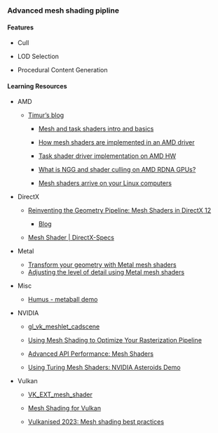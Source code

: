 ### Advanced mesh shading pipline

#### Features

* Cull

* LOD Selection

* Procedural Content Generation


#### Learning Resources

* AMD
  
  * [Timur’s blog](https://timur.hu/)
    
    * [Mesh and task shaders intro and basics](https://timur.hu/blog/2022/mesh-and-task-shaders)
    
    * [How mesh shaders are implemented in an AMD driver](https://timur.hu/blog/2022/how-mesh-shaders-are-implemented)
    
    * [Task shader driver implementation on AMD HW](https://timur.hu/blog/2022/how-task-shaders-are-implemented)
    
    * [What is NGG and shader culling on AMD RDNA GPUs?](https://timur.hu/blog/2022/what-is-ngg)
    
    * [Mesh shaders arrive on your Linux computers](https://timur.hu/blog/2022/mesh-shaders-arrive-on-linux)
  
* DirectX
  
  * [Reinventing the Geometry Pipeline: Mesh Shaders in DirectX 12](https://www.youtube.com/watch?v=CFXKTXtil34)
    
    * [Blog](https://devblogs.microsoft.com/directx/coming-to-directx-12-mesh-shaders-and-amplification-shaders-reinventing-the-geometry-pipeline/)
  
  * [Mesh Shader | DirectX-Specs](https://microsoft.github.io/DirectX-Specs/d3d/MeshShader.html)

* Metal
  
  * [Transform your geometry with Metal mesh shaders](https://developer.apple.com/videos/play/wwdc2022/10162/)
  * [Adjusting the level of detail using Metal mesh shaders](https://developer.apple.com/documentation/metal/metal_sample_code_library/adjusting_the_level_of_detail_using_metal_mesh_shaders)

* Misc
  
  * [Humus - metaball demo](http://www.humus.name/index.php?page=3D&ID=93)

* NVIDIA
  
  * [gl_vk_meshlet_cadscene](https://github.com/nvpro-samples/gl_vk_meshlet_cadscene)
  
  * [Using Mesh Shading to Optimize Your Rasterization Pipeline](https://developer.nvidia.com/blog/using-mesh-shading-to-optimize-your-rasterization-pipeline/)
  
  * [Advanced API Performance: Mesh Shaders](https://developer.nvidia.com/blog/advanced-api-performance-mesh-shaders/)
  
  * [Using Turing Mesh Shaders: NVIDIA Asteroids Demo](https://developer.nvidia.com/blog/using-turing-mesh-shaders-nvidia-asteroids-demo/)

* Vulkan
  
  * [VK_EXT_mesh_shader](https://www.khronos.org/blog/mesh-shading-for-vulkan)
  
  * [Mesh Shading for Vulkan](https://www.khronos.org/blog/mesh-shading-for-vulkanhttps://www.khronos.org/blog/mesh-shading-for-vulkan)
  
  * [Vulkanised 2023: Mesh shading best practices](https://www.youtube.com/watch?app=desktop&v=g9FoZcEQlbA)